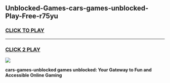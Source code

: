 
## Unblocked-Games-cars-games-unblocked-Play-Free-r75yu
<h3>
<a href="https://premium76.site?title=cars-games-unblocked&ref=21A">CLICK TO PLAY</a></h3>
<hr>

<h3>
<a href="https://premium76.site?title=cars-games-unblocked&ref=21A">CLICK 2 PLAY</a>
  
</h3>

<a href="https://premium76.site?title=cars-games-unblocked&ref=21A"><img src="https://clearcache.store/games.png"></a>


**cars-games-unblocked games unblocked: Your Gateway to Fun and Accessible Online Gaming**
